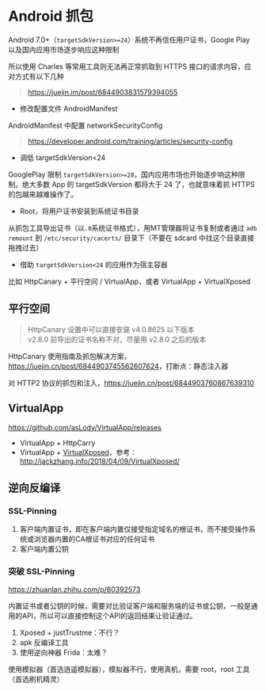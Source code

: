 # Android 抓包

Android 7.0+（`targetSdkVersion>=24`）系统不再信任用户证书，Google Play 以及国内应用市场逐步响应这种限制

所以使用 Charles 等常用工具则无法再正常抓取到 HTTPS 接口的请求内容，应对方式有以下几种

> <https://juejin.im/post/6844903831579394055>

- 修改配置文件 AndroidManifest

AndroidManifest 中配置 networkSecurityConfig

> <https://developer.android.com/training/articles/security-config>

- 调低 targetSdkVersion<24

GooglePlay 限制 `targetSdkVersion>=28`，国内应用市场也开始逐步响这种限制。绝大多数 App 的 targetSdkVersion 都将大于 24 了，也就意味着抓 HTTPS 的包越来越难操作了。

- Root，将用户证书安装到系统证书目录

从抓包工具导出证书（以`.0`系统证书格式），用MT管理器将证书复制或者通过 `adb remount` 到 `/etc/security/cacerts/` 目录下（不要在 sdcard 中找这个目录直接拖拽过去）

- 借助 `targetSdkVersion<24` 的应用作为宿主容器

比如 HttpCanary + 平行空间 / VirtualApp，或者 VirtualApp + VirtualXposed

## 平行空间

> HttpCanary 设置中可以直接安装 v4.0.8625 以下版本  
> v2.8.0 前导出的证书名称不对，尽量用 v2.8.0 之后的版本

HttpCanary 使用指南及抓包解决方案，<https://juejin.cn/post/6844903745562607624>，打断点：静态注入器

对 HTTP2 协议的抓包和注入，<https://juejin.cn/post/6844903760867639310>

## VirtualApp

<https://github.com/asLody/VirtualApp/releases>

- VirtualApp + HttpCarry
- VirtualApp + [VirtualXposed](https://github.com/android-hacker/VirtualXposed)，参考：<http://jackzhang.info/2018/04/09/VirtualXposed/>

## 逆向反编译

### SSL-Pinning

1. 客户端内置证书，即在客户端内置仅接受指定域名的根证书，而不接受操作系统或浏览器内置的CA根证书对应的任何证书
2. 客户端内置公钥

### 突破 SSL-Pinning

<https://zhuanlan.zhihu.com/p/60392573>

内置证书或者公钥的时候，需要对比验证客户端和服务端的证书或公钥，一般是通用的API，所以可以直接控制这个API的返回结果让验证通过。

1. Xposed + justTrustme：不行？
2. apk 反编译工具
3. 使用逆向神器 Frida：太难？

使用模拟器（首选逍遥模拟器），模拟器不行，使用真机，需要 root，root 工具（首选刷机精灵）
